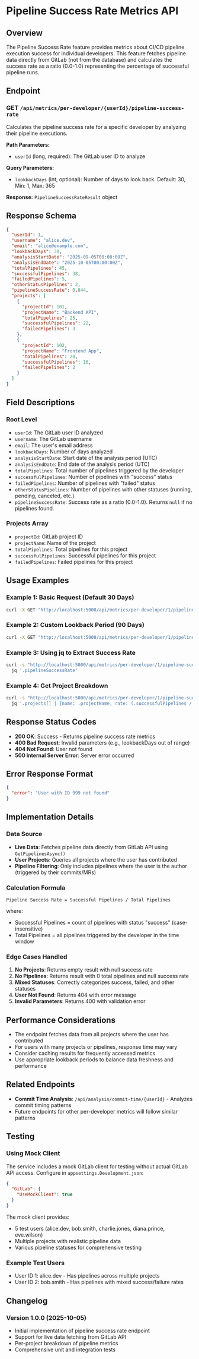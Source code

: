 # Pipeline Success Rate Metrics API

## Overview

The Pipeline Success Rate feature provides metrics about CI/CD pipeline execution success for individual developers. This feature fetches pipeline data directly from GitLab (not from the database) and calculates the success rate as a ratio (0.0-1.0) representing the percentage of successful pipeline runs.

## Endpoint

### GET `/api/metrics/per-developer/{userId}/pipeline-success-rate`

Calculates the pipeline success rate for a specific developer by analyzing their pipeline executions.

**Path Parameters:**
- `userId` (long, required): The GitLab user ID to analyze

**Query Parameters:**
- `lookbackDays` (int, optional): Number of days to look back. Default: 30, Min: 1, Max: 365

**Response:** `PipelineSuccessRateResult` object

## Response Schema

```json
{
  "userId": 1,
  "username": "alice.dev",
  "email": "alice@example.com",
  "lookbackDays": 30,
  "analysisStartDate": "2025-09-05T00:00:00Z",
  "analysisEndDate": "2025-10-05T00:00:00Z",
  "totalPipelines": 45,
  "successfulPipelines": 38,
  "failedPipelines": 5,
  "otherStatusPipelines": 2,
  "pipelineSuccessRate": 0.844,
  "projects": [
    {
      "projectId": 101,
      "projectName": "Backend API",
      "totalPipelines": 25,
      "successfulPipelines": 22,
      "failedPipelines": 3
    },
    {
      "projectId": 102,
      "projectName": "Frontend App",
      "totalPipelines": 20,
      "successfulPipelines": 16,
      "failedPipelines": 2
    }
  ]
}
```

## Field Descriptions

### Root Level
- `userId`: The GitLab user ID analyzed
- `username`: The GitLab username
- `email`: The user's email address
- `lookbackDays`: Number of days analyzed
- `analysisStartDate`: Start date of the analysis period (UTC)
- `analysisEndDate`: End date of the analysis period (UTC)
- `totalPipelines`: Total number of pipelines triggered by the developer
- `successfulPipelines`: Number of pipelines with "success" status
- `failedPipelines`: Number of pipelines with "failed" status
- `otherStatusPipelines`: Number of pipelines with other statuses (running, pending, canceled, etc.)
- `pipelineSuccessRate`: Success rate as a ratio (0.0-1.0). Returns `null` if no pipelines found.

### Projects Array
- `projectId`: GitLab project ID
- `projectName`: Name of the project
- `totalPipelines`: Total pipelines for this project
- `successfulPipelines`: Successful pipelines for this project
- `failedPipelines`: Failed pipelines for this project

## Usage Examples

### Example 1: Basic Request (Default 30 Days)
```bash
curl -X GET "http://localhost:5000/api/metrics/per-developer/1/pipeline-success-rate"
```

### Example 2: Custom Lookback Period (90 Days)
```bash
curl -X GET "http://localhost:5000/api/metrics/per-developer/1/pipeline-success-rate?lookbackDays=90"
```

### Example 3: Using jq to Extract Success Rate
```bash
curl -s "http://localhost:5000/api/metrics/per-developer/1/pipeline-success-rate" | \
  jq '.pipelineSuccessRate'
```

### Example 4: Get Project Breakdown
```bash
curl -s "http://localhost:5000/api/metrics/per-developer/1/pipeline-success-rate" | \
  jq '.projects[] | {name: .projectName, rate: (.successfulPipelines / .totalPipelines)}'
```

## Response Status Codes

- **200 OK**: Success - Returns pipeline success rate metrics
- **400 Bad Request**: Invalid parameters (e.g., lookbackDays out of range)
- **404 Not Found**: User not found
- **500 Internal Server Error**: Server error occurred

## Error Response Format

```json
{
  "error": "User with ID 999 not found"
}
```

## Implementation Details

### Data Source
- **Live Data**: Fetches pipeline data directly from GitLab API using `GetPipelinesAsync()`
- **User Projects**: Queries all projects where the user has contributed
- **Pipeline Filtering**: Only includes pipelines where the user is the author (triggered by their commits/MRs)

### Calculation Formula
```
Pipeline Success Rate = Successful Pipelines / Total Pipelines
```
where:
- Successful Pipelines = count of pipelines with status "success" (case-insensitive)
- Total Pipelines = all pipelines triggered by the developer in the time window

### Edge Cases Handled
1. **No Projects**: Returns empty result with null success rate
2. **No Pipelines**: Returns result with 0 total pipelines and null success rate
3. **Mixed Statuses**: Correctly categorizes success, failed, and other statuses
4. **User Not Found**: Returns 404 with error message
5. **Invalid Parameters**: Returns 400 with validation error

## Performance Considerations

- The endpoint fetches data from all projects where the user has contributed
- For users with many projects or pipelines, response time may vary
- Consider caching results for frequently accessed metrics
- Use appropriate lookback periods to balance data freshness and performance

## Related Endpoints

- **Commit Time Analysis**: `/api/analysis/commit-time/{userId}` - Analyzes commit timing patterns
- Future endpoints for other per-developer metrics will follow similar patterns

## Testing

### Using Mock Client
The service includes a mock GitLab client for testing without actual GitLab API access. Configure in `appsettings.Development.json`:

```json
{
  "GitLab": {
    "UseMockClient": true
  }
}
```

The mock client provides:
- 5 test users (alice.dev, bob.smith, charlie.jones, diana.prince, eve.wilson)
- Multiple projects with realistic pipeline data
- Various pipeline statuses for comprehensive testing

### Example Test Users
- User ID 1: alice.dev - Has pipelines across multiple projects
- User ID 2: bob.smith - Has pipelines with mixed success/failure rates

## Changelog

### Version 1.0.0 (2025-10-05)
- Initial implementation of pipeline success rate endpoint
- Support for live data fetching from GitLab API
- Per-project breakdown of pipeline metrics
- Comprehensive unit and integration tests
